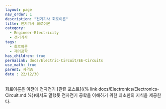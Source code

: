 ```yaml
---
layout: page
nav_order: 1
description: "전기기사 회로이론"
title: 전기기사 회로이론
category: 
  - Engineer-Electricity
  - 전기기사
tags: 
  - 회로이론
  - 제어공학
has_children: true
permalink: docs/Electric-Circuit/EE-Circuits
use_math: true
parent: 자격증
date : 22/12/30
---
```


회로이론은 이전에 전자전기 [관련 포스트]({% link docs/Electronics/Electronics-Circuit.md  %})에서도 말했듯 전자전기 공학을 이해하기 위한 최소한의 지식을 제공한다.  
